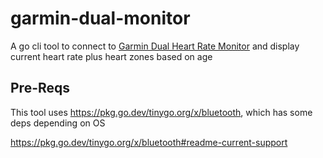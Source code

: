 # garmin-dual-monitor

A go cli tool to connect to [Garmin Dual Heart Rate Monitor](https://www.garmin.com/en-US/p/649059) and display current heart rate plus heart zones based on age

## Pre-Reqs

This tool uses https://pkg.go.dev/tinygo.org/x/bluetooth, which has some deps depending on OS

https://pkg.go.dev/tinygo.org/x/bluetooth#readme-current-support